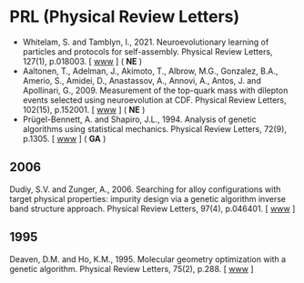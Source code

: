 # PRL (Physical Review Letters)

* Whitelam, S. and Tamblyn, I., 2021. Neuroevolutionary learning of particles and protocols for self-assembly. Physical Review Letters, 127(1), p.018003. [ [www](https://journals.aps.org/prl/abstract/10.1103/PhysRevLett.127.018003) ] ( **NE** )
* Aaltonen, T., Adelman, J., Akimoto, T., Albrow, M.G., Gonzalez, B.A., Amerio, S., Amidei, D., Anastassov, A., Annovi, A., Antos, J. and Apollinari, G., 2009. Measurement of the top-quark mass with dilepton events selected using neuroevolution at CDF. Physical Review Letters, 102(15), p.152001. [ [www](https://journals.aps.org/prl/abstract/10.1103/PhysRevLett.102.152001) ] ( **NE** )
* Prügel-Bennett, A. and Shapiro, J.L., 1994. Analysis of genetic algorithms using statistical mechanics. Physical Review Letters, 72(9), p.1305. [ [www](https://journals.aps.org/prl/abstract/10.1103/PhysRevLett.72.1305) ] ( **GA** )

## 2006

Dudiy, S.V. and Zunger, A., 2006. Searching for alloy configurations with target physical properties: impurity design via a genetic algorithm inverse band structure approach. Physical Review Letters, 97(4), p.046401. [ [www](https://journals.aps.org/prl/abstract/10.1103/PhysRevLett.97.046401) ]

## 1995

Deaven, D.M. and Ho, K.M., 1995. Molecular geometry optimization with a genetic algorithm. Physical Review Letters, 75(2), p.288. [ [www](https://journals.aps.org/prl/abstract/10.1103/PhysRevLett.75.288) ]
